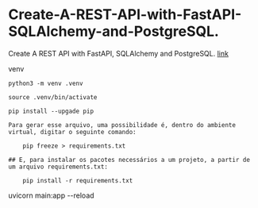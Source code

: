 # Create-A-REST-API-with-FastAPI-SQLAlchemy-and-PostgreSQL.
Create A REST API with FastAPI, SQLAlchemy and PostgreSQL.
[link](https://www.youtube.com/watch?v=2g1ZjA6zHRo)

venv 

    python3 -m venv .venv

    source .venv/bin/activate

    pip install --upgade pip

    Para gerar esse arquivo, uma possibilidade é, dentro do ambiente virtual, digitar o seguinte comando:

        pip freeze > requirements.txt

    ## E, para instalar os pacotes necessários a um projeto, a partir de um arquivo requirements.txt:

        pip install -r requirements.txt

uvicorn main:app --reload
